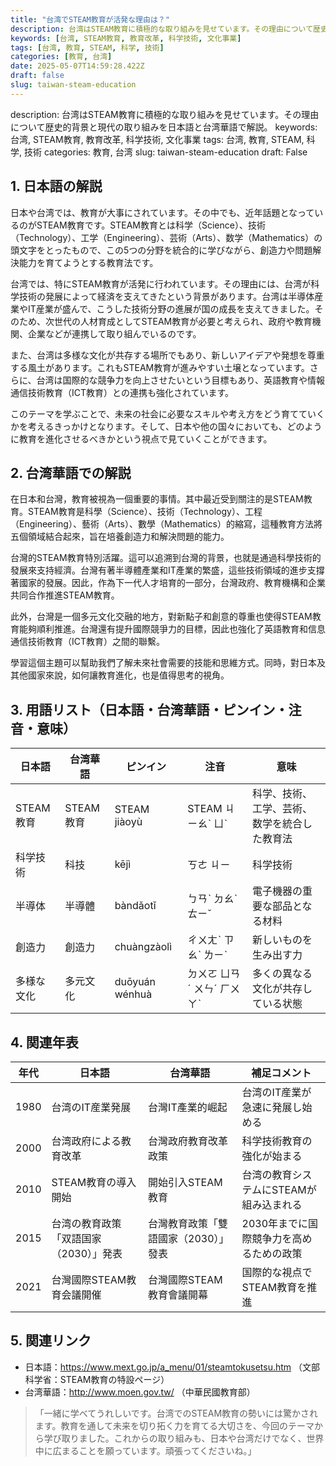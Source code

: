 ```yaml
---
title: "台湾でSTEAM教育が活発な理由は？"
description: 台湾はSTEAM教育に積極的な取り組みを見せています。その理由について歴史的背景と現代の取り組みを日本語と台湾華語で解説。
keywords: [台湾, STEAM教育, 教育改革, 科学技術, 文化事業]
tags: [台湾, 教育, STEAM, 科学, 技術]
categories: [教育, 台湾]
date: 2025-05-07T14:59:28.422Z
draft: false
slug: taiwan-steam-education
---
```


description: 台湾はSTEAM教育に積極的な取り組みを見せています。その理由について歴史的背景と現代の取り組みを日本語と台湾華語で解説。
keywords: 台湾, STEAM教育, 教育改革, 科学技術, 文化事業
tags: 台湾, 教育, STEAM, 科学, 技術
categories: 教育, 台湾
slug: taiwan-steam-education
draft: False

## 1. 日本語の解説

日本や台湾では、教育が大事にされています。その中でも、近年話題となっているのがSTEAM教育です。STEAM教育とは科学（Science）、技術（Technology）、工学（Engineering）、芸術（Arts）、数学（Mathematics）の頭文字をとったもので、この5つの分野を統合的に学びながら、創造力や問題解決能力を育てようとする教育法です。

台湾では、特にSTEAM教育が活発に行われています。その理由には、台湾が科学技術の発展によって経済を支えてきたという背景があります。台湾は半導体産業やIT産業が盛んで、こうした技術分野の進展が国の成長を支えてきました。そのため、次世代の人材育成としてSTEAM教育が必要と考えられ、政府や教育機関、企業などが連携して取り組んでいるのです。

また、台湾は多様な文化が共存する場所でもあり、新しいアイデアや発想を尊重する風土があります。これもSTEAM教育が進みやすい土壌となっています。さらに、台湾は国際的な競争力を向上させたいという目標もあり、英語教育や情報通信技術教育（ICT教育）との連携も強化されています。

このテーマを学ぶことで、未来の社会に必要なスキルや考え方をどう育てていくかを考えるきっかけとなります。そして、日本や他の国々においても、どのように教育を進化させるべきかという視点で見ていくことができます。

## 2. 台湾華語での解説

在日本和台灣，教育被視為一個重要的事情。其中最近受到關注的是STEAM教育。STEAM教育是科學（Science）、技術（Technology）、工程（Engineering）、藝術（Arts）、數學（Mathematics）的縮寫，這種教育方法將五個領域結合起來，旨在培養創造力和解決問題的能力。

台灣的STEAM教育特別活躍。這可以追溯到台灣的背景，也就是通過科學技術的發展來支持經濟。台灣有著半導體產業和IT產業的繁盛，這些技術領域的進步支撐著國家的發展。因此，作為下一代人才培育的一部分，台灣政府、教育機構和企業共同合作推進STEAM教育。

此外，台灣是一個多元文化交融的地方，對新點子和創意的尊重也使得STEAM教育能夠順利推進。台灣還有提升國際競爭力的目標，因此也強化了英語教育和信息通信技術教育（ICT教育）之間的聯繫。

學習這個主題可以幫助我們了解未來社會需要的技能和思維方式。同時，對日本及其他國家來說，如何讓教育進化，也是值得思考的視角。

## 3. 用語リスト（日本語・台湾華語・ピンイン・注音・意味）

| 日本語         | 台湾華語            | ピンイン       | 注音             | 意味                           |
|---------------|-------------------|--------------|----------------|------------------------------|
| STEAM教育     | STEAM教育         | STEAM jiàoyù | STEAM ㄐㄧㄠˋ ㄩˋ  | 科学、技術、工学、芸術、数学を統合した教育法   |
| 科学技術       | 科技              | kējì         | ㄎㄜ ㄐㄧ         | 科学技術                       |
| 半導体         | 半導體             | bàndǎotǐ    | ㄅㄢˋ ㄉㄠˋ ㄊㄧˇ | 電子機器の重要な部品となる材料      |
| 創造力         | 創造力             | chuàngzàolì | ㄔㄨㄤˋ ㄗㄠˋ ㄌㄧˋ| 新しいものを生み出す力             |
| 多様な文化     | 多元文化           | duōyuán wénhuà | ㄉㄨㄛ ㄩㄢˊ ㄨㄣˊ ㄏㄨㄚˋ | 多くの異なる文化が共存している状態 |

## 4. 関連年表

| 年代  | 日本語                                | 台湾華語                              | 補足コメント                    |
|------|------------------------------------|-----------------------------------|----------------------------|
| 1980 | 台湾のIT産業発展                     | 台灣IT產業的崛起                    | 台湾のIT産業が急速に発展し始める  |
| 2000 | 台湾政府による教育改革               | 台灣政府教育改革政策                | 科学技術教育の強化が始まる        |
| 2010 | STEAM教育の導入開始                  | 開始引入STEAM教育                   | 台湾の教育システムにSTEAMが組み込まれる |
| 2015 | 台湾の教育政策「双語国家（2030）」発表 | 台灣教育政策「雙語國家（2030）」發表   | 2030年までに国際競争力を高めるための政策|
| 2021 | 台灣國際STEAM教育会議開催            | 台灣國際STEAM教育會議開幕            | 国際的な視点でSTEAM教育を推進     |

## 5. 関連リンク

- 日本語：https://www.mext.go.jp/a_menu/01/steamtokusetsu.htm （文部科学省：STEAM教育の特設ページ）
- 台湾華語：http://www.moen.gov.tw/ （中華民國教育部）

> 「一緒に学べてうれしいです。台湾でのSTEAM教育の勢いには驚かされます。教育を通して未来を切り拓く力を育てる大切さを、今回のテーマから学び取りました。これからの取り組みも、日本や台湾だけでなく、世界中に広まることを願っています。頑張ってくださいね。」
